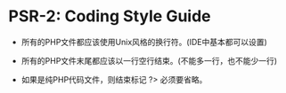 # PSR-2: Coding Style Guide

* 所有的PHP文件都应该使用Unix风格的换行符。(IDE中基本都可以设置)

* 所有的PHP文件末尾都应该以一行空行结束。(不能多一行，也不能少一行)

* 如果是纯PHP代码文件，则结束标记 ?> 必须要省略。

